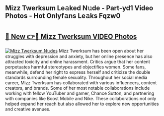 ## Mizz Twerksum Le𝚊ked N𝚞de - Part-yd1 Video Photos - Hot Onlyf𝚊ns Le𝚊ks Fqzw0

# <h2><a href="http://ac4912.deff.icu/?id=Mizz+Twerksum">🔗 New 👉🔴 Mizz Twerksum VIDEO Photos</a></h2>

[![Mizz Twerksum N𝚞des](https://i.imgur.com/rIISA9y.gif)](http://ac4912.deff.icu/?id=Mizz+Twerksum)
Mizz Twerksum has been open about her struggles with depression and anxiety, but her online presence has also attracted toxicity and online harassment. Critics argue that her content perpetuates harmful stereotypes and objectifies women. Some fans, meanwhile, defend her right to express herself and criticize the double standards surrounding female sexuality. Throughout her social media career, Mizz Twerksum has collaborated with various influencers, content creators, and brands. Some of her most notable collaborations include working with fellow YouTuber and gamer, Chance Sutton, and partnering with companies like Boost Mobile and Nike. These collaborations not only helped expand her reach but also allowed her to explore new opportunities and creative avenues.
